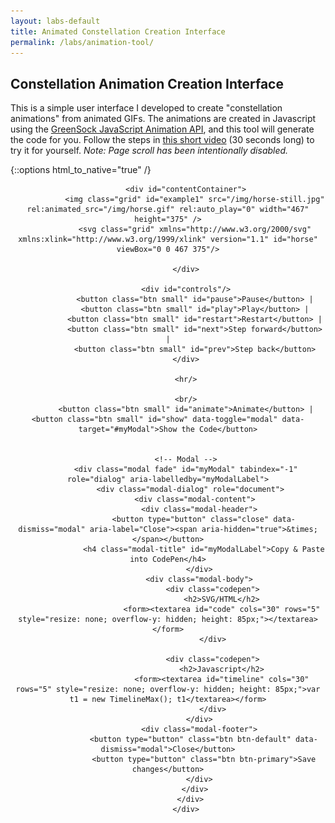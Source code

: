 ```yaml
---
layout: labs-default
title: Animated Constellation Creation Interface
permalink: /labs/animation-tool/
---
```

## Constellation Animation Creation Interface
This is a simple user interface I developed to create "constellation animations" from animated GIFs. The animations are created in Javascript using the [GreenSock JavaScript Animation API](http://greensock.com/), and this tool will generate the code for you. Follow the steps in [this short video](http://quick.as/egr7cbvkx) (30 seconds long) to try it for yourself. <em>Note: Page scroll has been intentionally disabled.</em>

{::options html_to_native="true" /}

<center>

			<div id="contentContainer">
				<img class="grid" id="example1" src="/img/horse-still.jpg" rel:animated_src="/img/horse.gif" rel:auto_play="0" width="467" height="375" />
				<svg class="grid" xmlns="http://www.w3.org/2000/svg" xmlns:xlink="http://www.w3.org/1999/xlink" version="1.1" id="horse" viewBox="0 0 467 375"/>

			</div>

			<div id="controls"/>
				<button class="btn small" id="pause">Pause</button> |
				<button class="btn small" id="play">Play</button> |
				<button class="btn small" id="restart">Restart</button> |
				<button class="btn small" id="next">Step forward</button> |
				<button class="btn small" id="prev">Step back</button>
			</div>

			<hr/>

			<br/>
			<button class="btn small" id="animate">Animate</button> | <button class="btn small" id="show" data-toggle="modal" data-target="#myModal">Show the Code</button>


			<!-- Modal -->
			<div class="modal fade" id="myModal" tabindex="-1" role="dialog" aria-labelledby="myModalLabel">
			  <div class="modal-dialog" role="document">
			    <div class="modal-content">
			      <div class="modal-header">
			        <button type="button" class="close" data-dismiss="modal" aria-label="Close"><span aria-hidden="true">&times;</span></button>
			        <h4 class="modal-title" id="myModalLabel">Copy & Paste into CodePen</h4>
			      </div>
			      <div class="modal-body">
						<div class="codepen">
							<h2>SVG/HTML</h2>
							<form><textarea id="code" cols="30" rows="5" style="resize: none; overflow-y: hidden; height: 85px;"></textarea></form>
						</div>

						<div class="codepen">
							<h2>Javascript</h2>
							<form><textarea id="timeline" cols="30" rows="5" style="resize: none; overflow-y: hidden; height: 85px;">var t1 = new TimelineMax(); t1</textarea></form>
						</div>
			      </div>
			      <div class="modal-footer">
			        <button type="button" class="btn btn-default" data-dismiss="modal">Close</button>
			        <button type="button" class="btn btn-primary">Save changes</button>
			      </div>
			    </div>
			  </div>
			</div>

</center>

<script src="{{ "/js/supergif.js" | prepend: site.baseurl }}"></script>
<script src="{{ "/js/snap.svg-min.js" | prepend: site.baseurl }}"></script>
<script type="text/javascript">
  $(function() {
			var container = $( "#contentContainer" );
			var tl = $("#timeline");
			var box = $("#code");
			var offset = document.getElementById('contentContainer');
			var offsetX = offset.getBoundingClientRect().left;
			var offsetY = offset.getBoundingClientRect().top;
			var s = Snap("#horse");
			var i = 0;
			var c = [];

			var $body = $('body'),
    			scrollDisabled = false,
    			scrollTop;

			function disable() {
			  $( "#animate" ).css("background","lightgreen").text("Animating");
			}

			$( "#animate" ).click(function() {
				$( container ).off();
				disable();
			});

			scrollDisable();

			function scrollDisable() {
			    if (scrollDisabled) {
			        return;
			    }

			    scrollTop = $(window).scrollTop();

			    $body.addClass('scrolDisabled')
			        .css({
			        top: -1 * scrollTop
			    });

			    scrollDisabled = true;
			}

			$( "#show" ).click(function() {
				$( ".codepen" ).show();
				$( ".grid" ).hide();
			});

			$( container ).on( "click", function(event) {

				var xPosition = event.clientX - this.getBoundingClientRect().left;
				var yPosition = event.clientY - this.getBoundingClientRect().top;

				c[i] = s.circle(parseInt(xPosition),parseInt(yPosition),5);

				c[i].attr({
						id: "c"+i, class: "dots"
				});

				c[i].drag(move, start, stop );

				// WRITE OUT SVG FOR COPY PASTE //
				var txt = '<circle id="c' + i + '" class="dots" style="fill: #FADFAA;" cx="' + parseInt(xPosition) + '" cy="' + parseInt(yPosition) + '" r="2.2" />';
    		box.val(box.val() + txt);
				box.focus();

				i++;
			});

			var move = function(dx,dy) {

		    this.attr({
		      transform: this.data('origTransform') + (this.data('origTransform') ? "T" : "t") + [dx, dy]
		    });

			}

			var start = function() {
			  this.data('origTransform', this.transform().local );
			}

			var stop = function(event) {
				var xPosition = event.clientX - offsetX;
				var yPosition = event.clientY - offsetY;
				txt = '.to(' + event.target.id + ', 0.5, {attr:{cx:' + parseInt(xPosition) + ', cy:' + parseInt(yPosition) + '}}, "frame' + sup1.get_current_frame() + '")';
				v = 'var ' + event.target.id + ' = $("#' + event.target.id + '");'

				tl.val(v + tl.val() + txt);
				tl.focus();		        
			}

			//////////////////////
			// S U P E R G I F
			//////////////////////

			var sup1 = new SuperGif({ gif: document.getElementById('example1') } );
      sup1.load();

      $( "#pause" ).on( "click", function(e) {
        e.preventDefault();
        sup1.pause();
      });

      $( "#play" ).on( "click", function(e) {
        e.preventDefault();
        sup1.play();
      });

      $( "#restart" ).on( "click", function(e) {
        e.preventDefault();
        sup1.move_to(0);
      });

      $( "#next" ).on( "click", function(e) {
        e.preventDefault();
        sup1.move_relative(1);
      });

      $( "#prev" ).on( "click", function(e) {
        e.preventDefault();
        sup1.move_relative(-1);
      });


			$('#code').autogrow();
			$('#timeline').autogrow();

			function SVG(elementName) {
				return document.createElementNS('http://www.w3.org/2000/svg', elementName);
			}

    });

		(function($) {
		    $.fn.autogrow = function() {
		        return this.each(function() {
		            var textarea = this;
		            $.fn.autogrow.resize(textarea);
		            $(textarea).focus(function() {
		                textarea.interval = setInterval(function() {
		                    $.fn.autogrow.resize(textarea);
		                }, 500);
		            }).blur(function() {
		                clearInterval(textarea.interval);
		            });
		        });
		    };
		    $.fn.autogrow.resize = function(textarea) {
		        var lineHeight = parseInt($(textarea).css('line-height'), 10);
		        var lines = textarea.value.split('\n');
		        var columns = textarea.cols;
		        var lineCount = 0;
		        $.each(lines, function() {
		            lineCount += Math.ceil(this.length / columns) || 1;
		        });
		        var height = lineHeight * (lineCount + 1);
		        $(textarea).css('height', height);
		    };
		})(jQuery);



</script>
